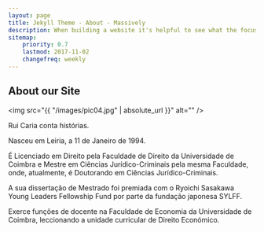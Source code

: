 ```yaml
---
layout: page
title: Jekyll Theme - About - Massively
description: When building a website it's helpful to see what the focus of your site is. This page is an example of how to show a website's focus.
sitemap:
    priority: 0.7
    lastmod: 2017-11-02
    changefreq: weekly
---
```

## About our Site

<span class="image left"><img src="{{ "/images/pic04.jpg" | absolute_url }}" alt="" /></span>

Rui Caria conta histórias.

Nasceu em Leiria, a 11 de Janeiro de 1994.

É Licenciado em Direito pela Faculdade de Direito da Universidade de Coimbra e Mestre em Ciências Jurídico-Criminais pela mesma Faculdade, onde, atualmente, é Doutorando em Ciências Jurídico-Criminais.

A sua dissertação de Mestrado foi premiada com o Ryoichi Sasakawa Young Leaders Fellowship Fund por parte da fundação japonesa SYLFF.

Exerce funções de docente na Faculdade de Economia da Universidade de Coimbra, leccionando a unidade curricular de Direito Económico.
